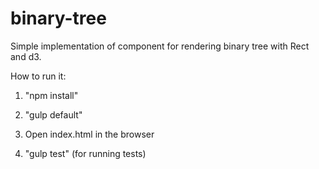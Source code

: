# binary-tree

Simple implementation of component for rendering binary tree with Rect and d3.

How to run it:

 1) "npm install"
 
 2) "gulp default"
 
 3) Open index.html in the browser

 4) "gulp test" (for running tests)
 
 
 
